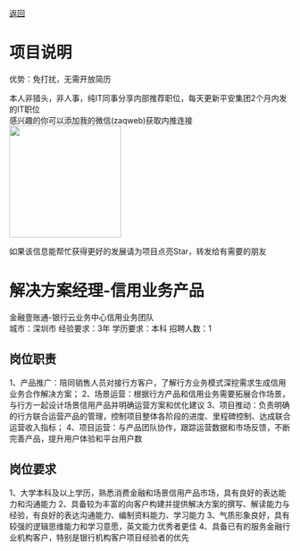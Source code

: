 [返回](../../)

# 项目说明

优势：免打扰，无需开放简历

本人非猎头，非人事，纯IT同事分享内部推荐职位，每天更新平安集团2个月内发的IT职位  
感兴趣的你可以添加我的微信(zaqweb)获取内推连接  
<img src="https://github.com/zaqweb/PA-IT-JOBS/blob/master/WechatICode.jpeg"  height="200" width="200">

如果该信息能帮忙获得更好的发展请为项目点亮Star，转发给有需要的朋友

# 解决方案经理-信用业务产品
金融壹账通-银行云业务中心信用业务团队  
城市：深圳市 经验要求：3年 学历要求：本科  招聘人数：1

## 岗位职责
1、产品推广：陪同销售人员对接行方客户，了解行方业务模式深挖需求生成信用业务合作解决方案；
2、场景运营：根据行方产品和信用业务需要拓展合作场景，与行方一起设计场景信用产品并明确运营方案和优化建议
 3、项目推动：负责明确的行方联合运营产品的管理，控制项目整体各阶段的进度、里程碑控制、达成联合运营收入指标；
4、项目运营：与产品团队协作，跟踪运营数据和市场反馈，不断完善产品，提升用户体验和平台用户数

## 岗位要求
1、大学本科及以上学历，熟悉消费金融和场景信用产品市场，具有良好的表达能力和沟通能力
 2、具备较为丰富的向客户构建并提供解决方案的撰写、解读能力与经验，有良好的表达沟通能力、编制资料能力、学习能力
3、气质形象良好，具有较强的逻辑思维能力和学习意愿，英文能力优秀者更佳
4、具备已有的服务金融行业机构客户，特别是银行机构客户项目经验者的优先




